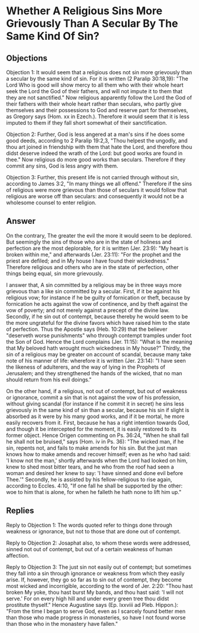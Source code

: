 # Whether A Religious Sins More Grievously Than A Secular By The Same Kind Of Sin?

## Objections

Objection 1: It would seem that a religious does not sin more grievously than a secular by the same kind of sin. For it is written (2 Paralip 30:18,19): "The Lord Who is good will show mercy to all them who with their whole heart seek the Lord the God of their fathers, and will not impute it to them that they are not sanctified." Now religious apparently follow the Lord the God of their fathers with their whole heart rather than seculars, who partly give themselves and their possessions to God and reserve part for themselves, as Gregory says (Hom. xx in Ezech.). Therefore it would seem that it is less imputed to them if they fall short somewhat of their sanctification.

Objection 2: Further, God is less angered at a man's sins if he does some good deeds, according to 2 Paralip 19:2,3, "Thou helpest the ungodly, and thou art joined in friendship with them that hate the Lord, and therefore thou didst deserve indeed the wrath of the Lord: but good works are found in thee." Now religious do more good works than seculars. Therefore if they commit any sins, God is less angry with them.

Objection 3: Further, this present life is not carried through without sin, according to James 3:2, "In many things we all offend." Therefore if the sins of religious were more grievous than those of seculars it would follow that religious are worse off than seculars: and consequently it would not be a wholesome counsel to enter religion.

## Answer

On the contrary, The greater the evil the more it would seem to be deplored. But seemingly the sins of those who are in the state of holiness and perfection are the most deplorable, for it is written (Jer. 23:9): "My heart is broken within me," and afterwards (Jer. 23:11): "For the prophet and the priest are defiled; and in My house I have found their wickedness." Therefore religious and others who are in the state of perfection, other things being equal, sin more grievously.

I answer that, A sin committed by a religious may be in three ways more grievous than a like sin committed by a secular. First, if it be against his religious vow; for instance if he be guilty of fornication or theft, because by fornication he acts against the vow of continence, and by theft against the vow of poverty; and not merely against a precept of the divine law. Secondly, if he sin out of contempt, because thereby he would seem to be the more ungrateful for the divine favors which have raised him to the state of perfection. Thus the Apostle says (Heb. 10:29) that the believer "deserveth worse punishments" who through contempt tramples under foot the Son of God. Hence the Lord complains (Jer. 11:15): "What is the meaning that My beloved hath wrought much wickedness in My house?" Thirdly, the sin of a religious may be greater on account of scandal, because many take note of his manner of life: wherefore it is written (Jer. 23:14): "I have seen the likeness of adulterers, and the way of lying in the Prophets of Jerusalem; and they strengthened the hands of the wicked, that no man should return from his evil doings."

On the other hand, if a religious, not out of contempt, but out of weakness or ignorance, commit a sin that is not against the vow of his profession, without giving scandal (for instance if he commit it in secret) he sins less grievously in the same kind of sin than a secular, because his sin if slight is absorbed as it were by his many good works, and if it be mortal, he more easily recovers from it. First, because he has a right intention towards God, and though it be intercepted for the moment, it is easily restored to its former object. Hence Origen commenting on Ps. 36:24, "When he shall fall he shall not be bruised," says (Hom. iv in Ps. 36): "The wicked man, if he sin, repents not, and fails to make amends for his sin. But the just man knows how to make amends and recover himself; even as he who had said: 'I know not the man,' shortly afterwards when the Lord had looked on him, knew to shed most bitter tears, and he who from the roof had seen a woman and desired her knew to say: 'I have sinned and done evil before Thee.'" Secondly, he is assisted by his fellow-religious to rise again, according to Eccles. 4:10, "If one fall he shall be supported by the other: woe to him that is alone, for when he falleth he hath none to lift him up."

## Replies

Reply to Objection 1: The words quoted refer to things done through weakness or ignorance, but not to those that are done out of contempt.

Reply to Objection 2: Josaphat also, to whom these words were addressed, sinned not out of contempt, but out of a certain weakness of human affection.

Reply to Objection 3: The just sin not easily out of contempt; but sometimes they fall into a sin through ignorance or weakness from which they easily arise. If, however, they go so far as to sin out of contempt, they become most wicked and incorrigible, according to the word of Jer. 2:20: "Thou hast broken My yoke, thou hast burst My bands, and thou hast said: 'I will not serve.' For on every high hill and under every green tree thou didst prostitute thyself." Hence Augustine says (Ep. lxxviii ad Pleb. Hippon.): "From the time I began to serve God, even as I scarcely found better men than those who made progress in monasteries, so have I not found worse than those who in the monastery have fallen."
